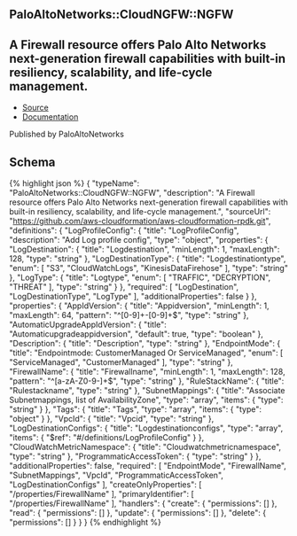 
## PaloAltoNetworks::CloudNGFW::NGFW

## A Firewall resource offers Palo Alto Networks next-generation firewall capabilities with built-in resiliency, scalability, and life-cycle management.

- [Source](https:&#x2F;&#x2F;github.com&#x2F;aws-cloudformation&#x2F;aws-cloudformation-rpdk.git) 
- [Documentation]()

Published by PaloAltoNetworks

## Schema
{% highlight json %}
{
    "typeName": "PaloAltoNetworks::CloudNGFW::NGFW",
    "description": "A Firewall resource offers Palo Alto Networks next-generation firewall capabilities with built-in resiliency, scalability, and life-cycle management.",
    "sourceUrl": "https://github.com/aws-cloudformation/aws-cloudformation-rpdk.git",
    "definitions": {
        "LogProfileConfig": {
            "title": "LogProfileConfig",
            "description": "Add Log profile config",
            "type": "object",
            "properties": {
                "LogDestination": {
                    "title": "Logdestination",
                    "minLength": 1,
                    "maxLength": 128,
                    "type": "string"
                },
                "LogDestinationType": {
                    "title": "Logdestinationtype",
                    "enum": [
                        "S3",
                        "CloudWatchLogs",
                        "KinesisDataFirehose"
                    ],
                    "type": "string"
                },
                "LogType": {
                    "title": "Logtype",
                    "enum": [
                        "TRAFFIC",
                        "DECRYPTION",
                        "THREAT"
                    ],
                    "type": "string"
                }
            },
            "required": [
                "LogDestination",
                "LogDestinationType",
                "LogType"
            ],
            "additionalProperties": false
        }
    },
    "properties": {
        "AppIdVersion": {
            "title": "Appidversion",
            "minLength": 1,
            "maxLength": 64,
            "pattern": "^[0-9]+-[0-9]+$",
            "type": "string"
        },
        "AutomaticUpgradeAppIdVersion": {
            "title": "Automaticupgradeappidversion",
            "default": true,
            "type": "boolean"
        },
        "Description": {
            "title": "Description",
            "type": "string"
        },
        "EndpointMode": {
            "title": "Endpointmode: CustomerManaged Or ServiceManaged",
            "enum": [
                "ServiceManaged",
                "CustomerManaged"
            ],
            "type": "string"
        },
        "FirewallName": {
            "title": "Firewallname",
            "minLength": 1,
            "maxLength": 128,
            "pattern": "^[a-zA-Z0-9-]+$",
            "type": "string"
        },
        "RuleStackName": {
            "title": "Rulestackname",
            "type": "string"
        },
        "SubnetMappings": {
            "title": "Associate Subnetmappings, list of AvailabilityZone",
            "type": "array",
            "items": {
                "type": "string"
            }
        },
        "Tags": {
            "title": "Tags",
            "type": "array",
            "items": {
                "type": "object"
            }
        },
        "VpcId": {
            "title": "Vpcid",
            "type": "string"
        },
        "LogDestinationConfigs": {
            "title": "Logdestinationconfigs",
            "type": "array",
            "items": {
                "$ref": "#/definitions/LogProfileConfig"
            }
        },
        "CloudWatchMetricNamespace": {
            "title": "Cloudwatchmetricnamespace",
            "type": "string"
        },
        "ProgrammaticAccessToken": {
            "type": "string"
        }
    },
    "additionalProperties": false,
    "required": [
        "EndpointMode",
        "FirewallName",
        "SubnetMappings",
        "VpcId",
        "ProgrammaticAccessToken",
        "LogDestinationConfigs"
    ],
    "createOnlyProperties": [
        "/properties/FirewallName"
    ],
    "primaryIdentifier": [
        "/properties/FirewallName"
    ],
    "handlers": {
        "create": {
            "permissions": []
        },
        "read": {
            "permissions": []
        },
        "update": {
            "permissions": []
        },
        "delete": {
            "permissions": []
        }
    }
}
{% endhighlight %}
